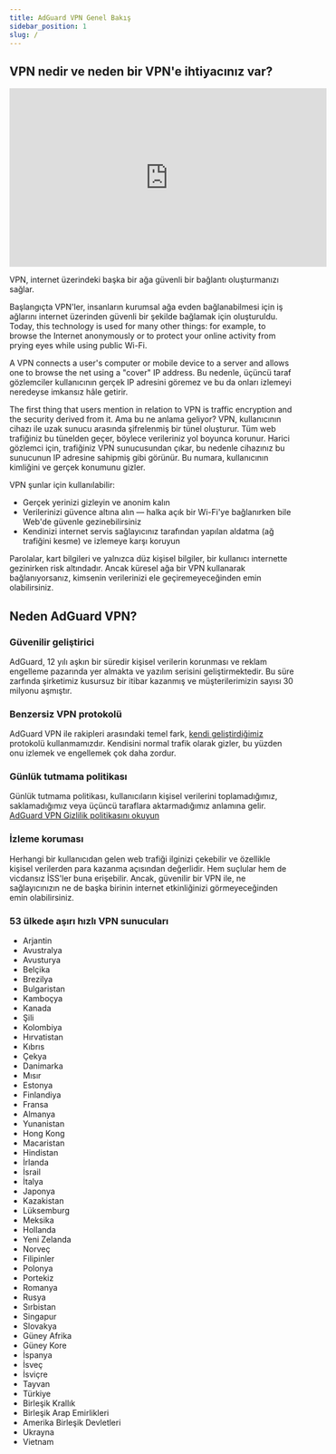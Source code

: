 ```yaml
---
title: AdGuard VPN Genel Bakış
sidebar_position: 1
slug: /
---
```


## VPN nedir ve neden bir VPN'e ihtiyacınız var?

<iframe width="560" height="315" src="https://www.youtube-nocookie.com/embed/7149L3xPmSE" title="YouTube video oynatıcı" frameborder="0" allow="accelerometer; autoplay; clipboard-write; encrypted-media; gyroscope; picture-in-picture" allowfullscreen></iframe>

VPN, internet üzerindeki başka bir ağa güvenli bir bağlantı oluşturmanızı sağlar.

Başlangıçta VPN'ler, insanların kurumsal ağa evden bağlanabilmesi için iş ağlarını internet üzerinden güvenli bir şekilde bağlamak için oluşturuldu. Today, this technology is used for many other things: for example, to browse the Internet anonymously or to protect your online activity from prying eyes while using public Wi-Fi.

A VPN connects a user's computer or mobile device to a server and allows one to browse the net using a "cover" IP address. Bu nedenle, üçüncü taraf gözlemciler kullanıcının gerçek IP adresini göremez ve bu da onları izlemeyi neredeyse imkansız hâle getirir.

The first thing that users mention in relation to VPN is traffic encryption and the security derived from it. Ama bu ne anlama geliyor? VPN, kullanıcının cihazı ile uzak sunucu arasında şifrelenmiş bir tünel oluşturur. Tüm web trafiğiniz bu tünelden geçer, böylece verileriniz yol boyunca korunur. Harici gözlemci için, trafiğiniz VPN sunucusundan çıkar, bu nedenle cihazınız bu sunucunun IP adresine sahipmiş gibi görünür. Bu numara, kullanıcının kimliğini ve gerçek konumunu gizler.

VPN şunlar için kullanılabilir:

- Gerçek yerinizi gizleyin ve anonim kalın
- Verilerinizi güvence altına alın — halka açık bir Wi-Fi'ye bağlanırken bile Web'de güvenle gezinebilirsiniz
- Kendinizi internet servis sağlayıcınız tarafından yapılan aldatma (ağ trafiğini kesme) ve izlemeye karşı koruyun

Parolalar, kart bilgileri ve yalnızca düz kişisel bilgiler, bir kullanıcı internette gezinirken risk altındadır. Ancak küresel ağa bir VPN kullanarak bağlanıyorsanız, kimsenin verilerinizi ele geçiremeyeceğinden emin olabilirsiniz.

## Neden AdGuard VPN?

### Güvenilir geliştirici

AdGuard, 12 yılı aşkın bir süredir kişisel verilerin korunması ve reklam engelleme pazarında yer almakta ve yazılım serisini geliştirmektedir. Bu süre zarfında şirketimiz kusursuz bir itibar kazanmış ve müşterilerimizin sayısı 30 milyonu aşmıştır.

### Benzersiz VPN protokolü

AdGuard VPN ile rakipleri arasındaki temel fark, [kendi geliştirdiğimiz](/general/adguard-vpn-protocol) protokolü kullanmamızdır. Kendisini normal trafik olarak gizler, bu yüzden onu izlemek ve engellemek çok daha zordur.

### Günlük tutmama politikası

Günlük tutmama politikası, kullanıcıların kişisel verilerini toplamadığımız, saklamadığımız veya üçüncü taraflara aktarmadığımız anlamına gelir. [AdGuard VPN Gizlilik politikasını okuyun](https://adguard-vpn.com/privacy.html)

### İzleme koruması

Herhangi bir kullanıcıdan gelen web trafiği ilginizi çekebilir ve özellikle kişisel verilerden para kazanma açısından değerlidir. Hem suçlular hem de vicdansız İSS'ler buna erişebilir. Ancak, güvenilir bir VPN ile, ne sağlayıcınızın ne de başka birinin internet etkinliğinizi görmeyeceğinden emin olabilirsiniz.

### 53 ülkede aşırı hızlı VPN sunucuları

- Arjantin
- Avustralya
- Avusturya
- Belçika
- Brezilya
- Bulgaristan
- Kamboçya
- Kanada
- Şili
- Kolombiya
- Hırvatistan
- Kıbrıs
- Çekya
- Danimarka
- Mısır
- Estonya
- Finlandiya
- Fransa
- Almanya
- Yunanistan
- Hong Kong
- Macaristan
- Hindistan
- İrlanda
- İsrail
- İtalya
- Japonya
- Kazakistan
- Lüksemburg
- Meksika
- Hollanda
- Yeni Zelanda
- Norveç
- Filipinler
- Polonya
- Portekiz
- Romanya
- Rusya
- Sırbistan
- Singapur
- Slovakya
- Güney Afrika
- Güney Kore
- İspanya
- İsveç
- İsviçre
- Tayvan
- Türkiye
- Birleşik Krallık
- Birleşik Arap Emirlikleri
- Amerika Birleşik Devletleri
- Ukrayna
- Vietnam
